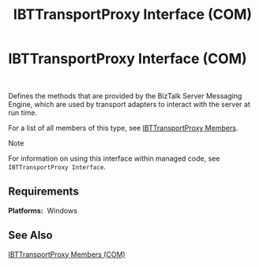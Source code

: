 ﻿---
title: IBTTransportProxy Interface (COM)
TOCTitle: IBTTransportProxy Interface (COM)
ms:assetid: c15e965c-a630-4eae-b9b4-e9f3b704ad4b
ms:mtpsurl: https://msdn.microsoft.com/library/Aa578458(v=BTS.80)
ms:contentKeyID: 51530944
ms.date: 08/30/2017
mtps_version: v=BTS.80
---

# IBTTransportProxy Interface (COM)

 

Defines the methods that are provided by the BizTalk Server Messaging Engine, which are used by transport adapters to interact with the server at run time.

For a list of all members of this type, see [IBTTransportProxy Members](ibttransportproxy-members-com.md).


> [!NOTE]
> <P>For information on using this interface within managed code, see <CODE>IBTTransportProxy Interface</CODE>.</P>



## Requirements

**Platforms:**  Windows

## See Also

[IBTTransportProxy Members (COM)](ibttransportproxy-members-com.md)

